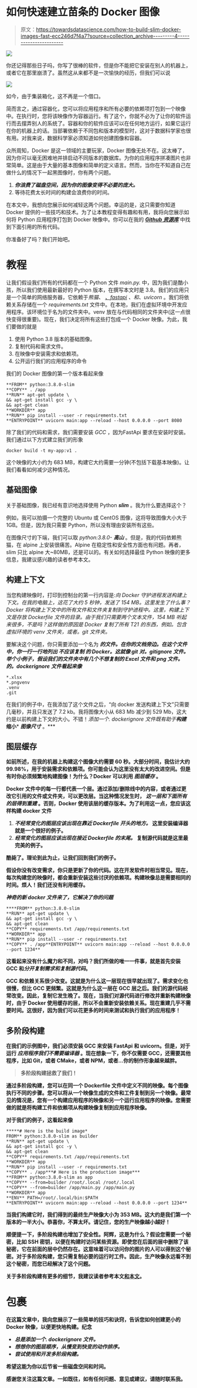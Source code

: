 # 如何快速建立苗条的 Docker 图像

> 原文：<https://towardsdatascience.com/how-to-build-slim-docker-images-fast-ecc246d7f4a7?source=collection_archive---------4----------------------->

![](img/bc53393555de1a5bf66518e94c0ad0e8.png)

你还记得那些日子吗，你写了很棒的软件，但是你不能把它安装在别人的机器上，或者它在那里崩溃了。虽然这从来都不是一次愉快的经历，但我们可以说

![](img/e82b47a8805d4b4f5f63b5dda3fe397c.png)

如今，由于集装箱化，这不再是一个借口。

简而言之，通过容器化，您可以将应用程序和所有必要的依赖项打包到一个映像中。在执行时，您将该映像作为容器运行。有了这个，你就不必为了让你的软件运行而去摆弄别人的系统了。容器和你的软件应该可以在任何地方运行，如果它运行在你的机器上的话。当部署依赖于不同包和版本的模型时，这对于数据科学家也很有用。对我来说，数据科学家必须知道如何创建图像和容器。

众所周知，Docker 是这一领域的主要玩家，Docker 图像无处不在。这太棒了，因为你可以毫无困难地并排启动不同版本的数据库。为你的应用程序拼凑图片也非常简单。这是由于大量的基本图像和简单的定义语言。然而，当你在不知道自己在做什么的情况下一起黑图像时，你有两个问题。

1.  ***你浪费了磁盘空间，因为你的图像变得不必要的庞大。***
2.  等待花费太长时间的构建会浪费你的时间。

在本文中，我想向您展示如何减轻这两个问题。幸运的是，这只需要你知道 Docker 提供的一些技巧和技术。为了让本教程变得有趣和有用，我将向您展示如何将 Python 应用程序打包到 Docker 映像中。你可以在我的 [***Github 资源库***](https://github.com/Shawe82/docker-tutorial) 中找到下面引用的所有代码。

你准备好了吗？我们开始吧。

# 教程

让我们假设我们所有的代码都在一个 Python 文件 *main.py.* 中，因为我们是酷小孩，所以我们使用最新最好的 Python 版本，在撰写本文时是 3.8。我们的应用只是一个简单的网络服务器，它依赖于*熊猫、* [*、fastapi*](https://fastapi.tiangolo.com/) *、*和*、uvicorn* 。我们将依赖关系存储在一个 *requirements.txt* 文件中。在本地，我们在虚拟环境中开发应用程序。该环境位于名为的文件夹中。venv 放在与代码相同的文件夹中(这一点很快变得很重要)。现在，我们决定将所有这些打包成一个 Docker 映像。为此，我们要做的就是

1.  使用 Python 3.8 版本的基础图像。
2.  复制代码和需求文件。
3.  在映像中安装需求和依赖项。
4.  公开运行我们的应用程序的命令

我们的 Docker 图像的第一个版本看起来像

```
**FROM** python:3.8.0-slim
**COPY** . /app
**RUN** apt-get update \
&& apt-get install gcc -y \
&& apt-get clean
**WORKDIR** app
**RUN** pip install --user -r requirements.txt
**ENTRYPOINT** uvicorn main:app --reload --host 0.0.0.0 --port 8080
```

除了我们的代码和需求，我们需要安装 *GCC* ，因为FastApi 要求在安装时安装。我们通过以下方式建立我们的形象

```
docker build -t my-app:v1 .
```

这个映像的大小约为 683 MB，构建它大约需要一分钟(不包括下载基本映像)。让我们看看如何减少这种情况。

## 基础图像

关于基础图像，我已经有意识地选择使用 Python ***slim*** 。我为什么要选择这个？

例如，我可以拍摄一个完整的 Ubuntu 或 CentOS 图像，这将导致图像大小大于 1GB。但是，因为我只需要 Python，所以没有理由安装所有这些。

在图像尺寸的下端，我们可以取 *python:3.8.0-* ***高山*** 。但是，我的代码依赖熊猫，在 alpine 上安装很痛苦。Alpine 在稳定性和安全性方面也有问题。再者，slim 只比 alpine 大~80MB，还是可以的。有关如何选择最佳 Python 映像的更多信息，我建议感兴趣的读者参考本文。

## 构建上下文

当您构建映像时，打印到控制台的第一行内容是:*向 Docker 守护进程发送构建上下文。在我的电脑上，这花了大约 5 秒钟，发送了 154 MB。这里发生了什么事？Docker 将构建上下文中的所有文件和文件夹复制到守护进程中。这里，构建上下文是存放 Dockerfile 文件的目录。由于我们只需要两个文本文件，154 MB 听起来很多，不是吗？这样做的原因是 Docker 复制了所有 T21 的东西，例如。包含虚拟环境的 venv 文件夹，或者。git 文件夹。*

要解决这个问题，你只需要添加一个名为 ***的文件。在你的文档旁边。在这个文件中，你一行一行地列出 ***不应该复制*** 的 Docker。这就像 git 对。gitignore 文件。举个小例子，假设我们的文件夹中有几个不想复制的 Excel 文件和 png 文件。的。dockerignore 文件看起来像***

```
*.xlsx
*.pngvenv
.venv
.git
```

在我们的例子中，在我添加了这个文件之后，“向 docker 发送构建上下文”只需要几毫秒，并且只发送了 7.2 kb。我将图像大小从 683 Mb 减少到 529 Mb，这大约是以前构建上下文的大小。不错！*添加一个. dockerignore 文件既有助于******构建*******缩小*** ***图像尺寸*** 。***

## **图层缓存**

**如前所述，在我的机器上构建这个图像大约需要 60 秒。大部分时间，我估计大约 99.98%，用于安装需求和依赖项。你可能会认为这里没有太大的改进空间。但是有时你必须频繁地构建图像！为什么？Docker 可以利用 ***图层缓存*** 。**

**Docker 文件中的每一行都代表一个层。通过添加/删除线中的内容，或者通过更改它引用的文件或文件夹，可以更改层。当这种情况发生时， ***这一层和下面所有的层得到重建*** 。否则，Docker 使用该层的缓存版本。为了利用这一点，您应该这样构建 docker 文件**

1.  *****不经常变化的图层应该出现在靠近 Dockerfile 开头的地方。*** 这里安装编译器就是一个很好的例子。**
2.  *****经常变化的图层应该出现在接近 Dockerfile 的末尾。*** 复制源代码就是这里最完美的例子。**

**酷毙了。理论到此为止，让我们回到我们的例子。**

**假设你没有改变需求，你只是更新了你的代码。这在开发软件时相当常见。现在，每次构建您的映像时，都会重新安装这些讨厌的依赖项。构建映像总是需要相同的时间。烦人！我们还没有利用缓存。**

***神奇的新 docker 文件来了，它解决了你的问题***

```
****FROM** python:3.8.0-slim
**RUN** apt-get update \
&& apt-get install gcc -y \
&& apt-get clean
**COPY** requirements.txt /app/requirements.txt
**WORKDIR** app
**RUN** pip install --user -r requirements.txt
**COPY** . /app**ENTRYPOINT** uvicorn main:app --reload --host 0.0.0.0 --port 1234**
```

**这看起来没有什么魔力和不同，对吗？我们所做的唯一一件事，就是首先安装 GCC 和*分开复制需求和复制源代码*。**

**GCC 和依赖关系很少改变。这就是为什么这一层现在很早就出现了。需求变化也很慢，但比 GCC 更频繁。这就是为什么这一层在 GCC 层之后。我们的源代码经常改变。因此，复制它发生晚了。现在，当我们对源代码进行修改并重新构建映像时，由于 Docker 使用缓存的层，所以不会重新安装依赖关系。现在重建几乎不需要时间。这很好，因为我们可以花更多的时间来测试和执行我们的应用程序！**

## **多阶段构建**

**在我们的示例图中，我们必须安装 GCC 来安装 FastApi 和 uvicorn。但是，对于运行 ***应用程序我们不需要编译器*** 。现在想象一下，你不仅需要 GCC，还需要其他程序，比如 Git，或者 CMake，或者 NPM，或者…你的制作形象越来越胖。**

> **多阶段构建拯救了我们！**

**通过多阶段构建，您可以在同一个 Dockerfile 文件中定义不同的映像。每个图像执行不同的步骤。您可以将从一个映像生成的文件和工件复制到另一个映像。最常见的情况是，您有一个构建应用程序的映像和另一个运行应用程序的映像。您需要做的就是将构建工件和依赖项从构建映像复制到应用程序映像。**

**对于我们的例子，这看起来像**

```
*****# Here is the build image*
FROM** python:3.8.0-slim as builder
**RUN** apt-get update \
&& apt-get install gcc -y \
&& apt-get clean
**COPY** requirements.txt /app/requirements.txt
**WORKDIR** app
**RUN** pip install --user -r requirements.txt
**COPY** . /app***# Here is the production image***
**FROM** python:3.8.0-slim as app
**COPY** --from=builder /root/.local /root/.local
**COPY** --from=builder /app/main.py /app/main.py
**WORKDIR** app
**ENV** PATH=/root/.local/bin:$PATH
**ENTRYPOINT** uvicorn main:app --reload --host 0.0.0.0 --port 1234**
```

**当我们构建它时，我们得到的最终生产映像大小为 353 MB。这大约是我们第一个版本的一半大小。恭喜你，不算太坏。请记住，您的生产映像越小越好！**

**顺便提一下，多阶段构建也增加了安全性。阿辉，这是为什么？假设您需要一个秘密，比如 SSH 密钥，以便在构建时访问某些资源。即使您在后面的层中删除了该秘密，它在前面的层中仍然存在。这意味着可以访问你的图片的人可以得到这个秘密。对于多阶段构建，您只需复制必要的运行时工件。因此，生产映像永远看不到这个秘密，而您已经解决了这个问题。**

**关于多阶段构建有更多的细节，我建议读者参考本文[和本文](https://medium.com/capital-one-tech/multi-stage-builds-and-dockerfile-b5866d9e2f84)。**

# **包裹**

**在这篇文章中，我向您展示了一些简单的技巧和诀窍，告诉您如何创建更小的 Docker 映像，以便更快地构建。纪念**

*   *****总是添加一个. dockerignore 文件。*****
*   *****想想你的图层顺序，从慢变到快变的动作排序。*****
*   *****尝试使用和开发多阶段构建。*****

**希望这能为你以后节省一些磁盘空间和时间。**

**感谢您关注这篇文章。一如既往，如有任何问题、意见或建议，请随时联系我。**